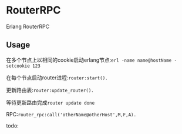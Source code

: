 # RouterRPC
Erlang RouterRPC

## Usage
在多个节点上以相同的cookie启动erlang节点:`erl -name name@hostName -setcookie 123`

在每个节点启动router进程:`router:start().`

更新路由表:`router:update_router().`

等待更新路由完成`router update done`

RPC:`router_rpc:call('otherName@otherHost',M,F,A).`

todo:<br>
